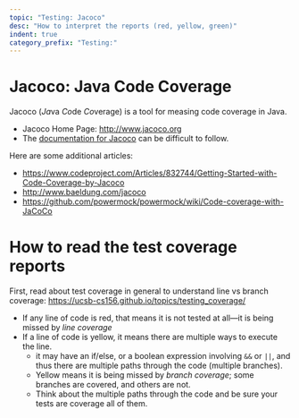 ```yaml
---
topic: "Testing: Jacoco"
desc: "How to interpret the reports (red, yellow, green)"
indent: true
category_prefix: "Testing:"
---
```


# Jacoco: Java Code Coverage

Jacoco (*Ja*va *Co*de *Co*verage)  is a tool for measing code coverage in Java.

* Jacoco Home Page: <http://www.jacoco.org>
* The [documentation for Jacoco](http://www.jacoco.org/jacoco/trunk/doc/index.html) can be difficult to follow.

Here are some additional articles:

* <https://www.codeproject.com/Articles/832744/Getting-Started-with-Code-Coverage-by-Jacoco>
* <http://www.baeldung.com/jacoco>
* <https://github.com/powermock/powermock/wiki/Code-coverage-with-JaCoCo>


# How to read the test coverage reports

First, read about test coverage in general to understand line vs branch coverage: <https://ucsb-cs156.github.io/topics/testing_coverage/>

* If any line of code is red, that means it is not tested at all&mdash;it is being missed by *line coverage*
* If a line of code is yellow, it means there are multiple ways to execute the line.
   * it may have an if/else, or a boolean expression involving `&&` or `||`, and thus there are multiple paths through the code (multiple branches).  
   * Yellow means it is being missed by *branch coverage*; some branches are covered, and others are not.   
   * Think about the multiple paths through the code and be sure your tests are coverage all of them.


